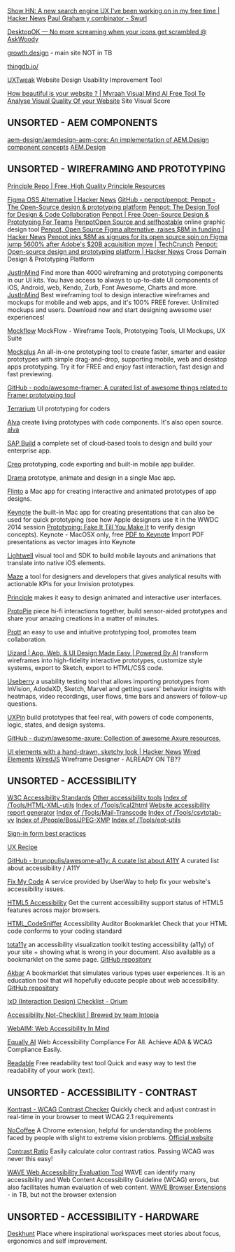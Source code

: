 
[Show HN: A new search engine UX I've been working on in my free time | Hacker News](https://news.ycombinator.com/item?id=33251954)
[Paul Graham y combinator - Swurl](https://web.archive.org/web/20221018184100/https://swurl.com/?q=Paul+Graham+y+combinator)

[DesktopOK — No more screaming when your icons get scrambled @ AskWoody](https://www.askwoody.com/2024/desktopok-no-more-screaming-when-your-icons-get-scrambled/)

[growth.design](https://growth.design/case-studies/)
    - main site NOT in TB

[thingdb.io/](https://thingdb.io/)

[UXTweak](https://www.uxtweak.com/)
Website Design Usability Improvement Tool

[How beautiful is your website ? | Myraah Visual Mind AI Free Tool To Analyse Visual Quality Of your Website](https://myraah.io/index.php/visualmind)
Site Visual Score

## UNSORTED - AEM COMPONENTS

[aem-design/aemdesign-aem-core: An implementation of AEM.Design component concepts](https://github.com/aem-design/aemdesign-aem-core)
[AEM.Design](https://aem.design/)

## UNSORTED - WIREFRAMING AND PROTOTYPING

[Principle Repo | Free, High Quality Principle Resources](https://principlerepo.com/)

[Figma OSS Alternative | Hacker News](https://news.ycombinator.com/item?id=40218463)
[GitHub - penpot/penpot: Penpot - The Open-Source design & prototyping platform](https://github.com/penpot/penpot)
[Penpot: The Design Tool for Design & Code Collaboration](https://penpot.app/)
[Penpot | Free Open-Source Design & Prototyping For Teams](https://penpot.app/)
[Penpot](https://penpot.app/)[Open Source and selfhostable](https://github.com/penpot/penpot#what-is-penpot)
online graphic design tool
[Penpot, Open Source Figma alternative, raises $8M in funding | Hacker News](https://news.ycombinator.com/item?id=33000243)
[Penpot inks $8M as signups for its open source spin on Figma jump 5600% after Adobe's $20B acquisition move | TechCrunch](https://techcrunch.com/2022/09/27/penpot-inks-8m-as-signups-for-its-open-source-spin-on-figma-jump-5600-after-adobes-20b-acquisition-move/)
[Penpot: Open-source design and prototyping platform | Hacker News](https://news.ycombinator.com/item?id=32851262)
Cross Domain Design & Prototyping Platform

[JustInMind](https://www.justinmind.com/ui-kits)
Find more than 4000 wireframing and prototyping components in our UI kits. You have access to always to up-to-date UI components of iOS, Android, web, Kendo, Zurb, Font Awesome, Charts and more.
[JustInMind](https://www.justinmind.com/free-wireframing-tool)
Best wireframing tool to design interactive wireframes and mockups for mobile and web apps, and it's 100% FREE forever. Unlimited mockups and users. Download now and start designing awesome user experiences!

[Mockflow](https://www.mockflow.com/)
MockFlow - Wireframe Tools, Prototyping Tools, UI Mockups, UX Suite

[Mockplus](https://www.mockplus.com/)
An all-in-one prototyping tool to create faster, smarter and easier prototypes with simple drag-and-drop, supporting mobile, web and desktop apps prototyping. Try it for FREE and enjoy fast interaction, fast design and fast previewing.

[GitHub - podo/awesome-framer: A curated list of awesome things related to Framer prototyping tool](https://github.com/podo/awesome-framer)

[Terrarium](https://github.com/penk/terrarium-app)
UI prototyping for coders

[Alva](https://www.meetalva.io/)
create living prototypes with code components.
It's also open source.
[alva](https://github.com/meetalva/alva)

[SAP Build](https://www.build.me/)
a complete set of cloud‑based tools to design and build your enterprise app.

[Creo](https://creolabs.com/)
prototyping, code exporting and built-in mobile app builder.

[Drama](https://www.drama.app/)
prototype, animate and design in a single Mac app.

[Flinto](https://www.flinto.com/)
a Mac app for creating interactive and animated prototypes of app designs.

[Keynote](https://www.apple.com/keynote/)
the built-in Mac app for creating presentations that can also be used for quick prototyping
(see how Apple designers use it in the WWDC 2014 session
[Prototyping: Fake It Till You Make It](https://developer.apple.com/videos/play/wwdc2014/223/)
to verify design concepts).
Keynote - MacOSX only, free
[PDF to Keynote](https://github.com/LumingYin/PDFToKeynote-iOS)
Import PDF presentations as vector images into Keynote

[Lightwell](https://lightwell.pro/)
visual tool and SDK to build mobile layouts and animations that translate into native iOS elements.

[Maze](https://maze.design/)
a tool for designers and developers that gives analytical results with actionable KPIs for your Invision prototypes.

[Principle](https://principleformac.com/)
makes it easy to design animated and interactive user interfaces.

[ProtoPie](https://www.protopie.io/)
piece hi-fi interactions together, build sensor-aided prototypes and share your amazing creations in a matter of minutes.

[Prott](https://prottapp.com/)
an easy to use and intuitive prototyping tool, promotes team collaboration.

[Uizard | App, Web, & UI Design Made Easy | Powered By AI](https://uizard.io/)
transform wireframes into high-fidelity interactive prototypes, customize style systems, export to Sketch, export to HTML/CSS code.

[Useberry](https://www.useberry.com/)
a usability testing tool that allows importing prototypes from InVision, AdodeXD, Sketch, Marvel and getting users' behavior insights with heatmaps, video recordings, user flows, time bars and answers of follow-up questions.

[UXPin](https://www.uxpin.com/)
build prototypes that feel real, with powers of code components, logic, states, and design systems.

[GitHub - duzyn/awesome-axure: Collection of awesome Axure resources.](https://github.com/duzyn/awesome-axure)

[UI elements with a hand-drawn, sketchy look | Hacker News](https://news.ycombinator.com/item?id=40540952)
[Wired Elements](https://wiredjs.com/)
[WiredJS](https://wiredjs.github.io/designer/)
Wireframe Designer
    - ALREADY ON TB??

## UNSORTED - ACCESSIBILITY

[W3C Accessibility Standards](http://www.w3.org/standards/webdesign/accessibility)
[Other accessibility tools](http://www.w3.org/WAI/ER/tools/index.html)
[Index of /Tools/HTML-XML-utils](https://www.w3.org/Tools/HTML-XML-utils)
[Index of /Tools/Ical2html](https://www.w3.org/Tools/Ical2html)
[Website accessibility report generator](http://www.w3.org/WAI/eval/report-tool/#/)
[Index of /Tools/Mail-Transcode](https://www.w3.org/Tools/Mail-Transcode)
[Index of /Tools/csvtotab-vv](https://www.w3.org/Tools/csvtotab-vv)
[Index of /People/Bos/JPEG-XMP](https://www.w3.org/People/Bos/JPEG-XMP)
[Index of /Tools/eot-utils](https://www.w3.org/Tools/eot-utils)

[Sign-in form best practices](https://web.dev/sign-in-form-best-practices/)

[UX Recipe](http://uxrecipe.github.io/)

[GitHub - brunopulis/awesome-a11y: A curate list about A11Y](https://github.com/brunopulis/awesome-a11y)
A curated list about accessibility / A11Y

[Fix My Code](https://userway.org/fixmycode)
A service provided by UserWay to help fix your website's accessibility issues.

[HTML5 Accessibility](https://html5accessibility.com/)
Get the current accessibility support status of HTML5 features across major browsers.

[HTML_CodeSniffer](https://squizlabs.github.io/HTML_CodeSniffer/)
Accessibility Auditor Bookmarklet
Check that your HTML code conforms to your coding standard

[tota11y](https://khan.github.io/tota11y/)
an accessibility visualization toolkit testing accessibility (a11y) of your site + showing what is wrong in your document. Also available as a bookmarklet on the same page.
[GitHub repository](https://github.com/Khan/tota11y)

[Akbar](http://howlowck.github.io/Akbar/)
A bookmarklet that simulates various types user experiences. It is an education tool that will hopefully educate people about web accessibility.
[GitHub repository](https://github.com/howlowck/Akbar)

[IxD (Interaction Design) Checklist - Orium](https://ixdchecklist.com/)

[Accessibility Not-Checklist | Brewed by team Intopia](https://not-checklist.intopia.digital/)

[WebAIM: Web Accessibility In Mind](https://webaim.org/)

[Equally AI](http://equally.ai)
Web Accessibility Compliance For All. Achieve ADA & WCAG Compliance Easily.

[Readable](https://www.webfx.com/tools/read-able/)
Free readability test tool
Quick and easy way to test the readability of your work (text).

## UNSORTED - ACCESSIBILITY - CONTRAST

[Kontrast - WCAG Contrast Checker](https://www.getkontrast.com/)
Quickly check and adjust contrast in real-time in your browser to meet WCAG 2.1 requirements

[NoCoffee](https://chrome.google.com/webstore/detail/nocoffee/jjeeggmbnhckmgdhmgdckeigabjfbddl)
A Chrome extension, helpful for understanding the problems faced by people with slight to extreme vision problems.
[Official website](https://accessgarage.wordpress.com)

[Contrast Ratio](https://contrast-ratio.com)
Easily calculate color contrast ratios. Passing WCAG was never this easy!

[WAVE Web Accessibility Evaluation Tool](https://wave.webaim.org/)
WAVE can identify many accessibility and Web Content Accessibility Guideline (WCAG) errors, but also facilitates human evaluation of web content.
[WAVE Browser Extensions](https://wave.webaim.org/extension/)
    - in TB, but not the browser extension

## UNSORTED - ACCESSIBILITY - HARDWARE

[Deskhunt](http://deskhunt.com/)
Place where inspirational workspaces meet stories about focus, ergonomics and self improvement.
